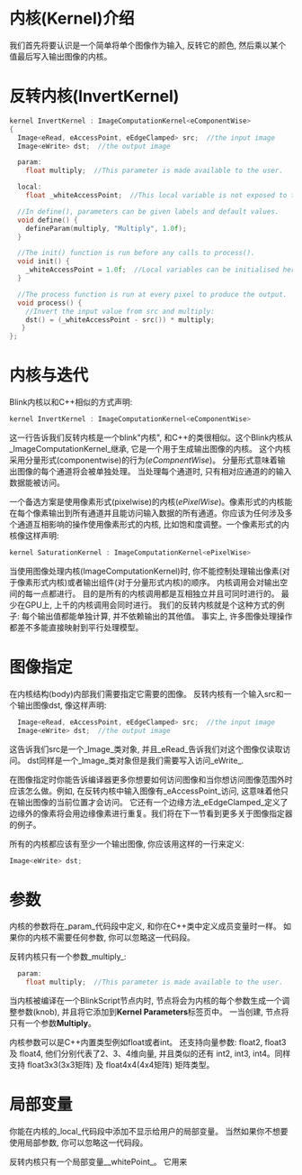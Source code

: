 # 内核(Kernel)介绍

我们首先将要认识是一个简单将单个图像作为输入, 反转它的颜色, 然后乘以某个值最后写入输出图像的内核。 

# 反转内核(InvertKernel)

```C++
kernel InvertKernel : ImageComputationKernel<eComponentWise>
{
  Image<eRead, eAccessPoint, eEdgeClamped> src;  //the input image
  Image<eWrite> dst;  //the output image

  param:
    float multiply;  //This parameter is made available to the user.

  local:
    float _whiteAccessPoint;  //This local variable is not exposed to the user.

  //In define(), parameters can be given labels and default values.
  void define() {
    defineParam(multiply, "Multiply", 1.0f);
  }

  //The init() function is run before any calls to process().
  void init() {
    _whiteAccessPoint = 1.0f;  //Local variables can be initialised here.
  }

  //The process function is run at every pixel to produce the output.
  void process() {
    //Invert the input value from src and multiply:
    dst() = (_whiteAccessPoint - src()) * multiply;
   }
};
```

# 内核与迭代

Blink内核以和C++相似的方式声明:

```C++
kernel InvertKernel : ImageComputationKernel<eComponentWise>
```

这一行告诉我们反转内核是一个blink"内核", 和C++的类很相似。这个Blink内核从_ImageComputationKernel_继承, 它是一个用于生成输出图像的内核。 这个内核采用分量形式(componentwise)的行为(_eCompnentWise_)。 分量形式意味着输出图像的每个通道将会被单独处理。 当处理每个通道时, 只有相对应通道的的输入数据能被访问。

一个备选方案是使用像素形式(pixelwise)的内核(_ePixelWise_)。像素形式的内核能在每个像素输出到所有通道并且能访问输入数据的所有通道。你应该为任何涉及多个通道互相影响的操作使用像素形式的内核, 比如饱和度调整。一个像素形式的内核像这样声明:

```C++
kernel SaturationKernel : ImageComputationKernel<ePixelWise>
```

当使用图像处理内核(ImageComputationKernel)时, 你不能控制处理输出像素(对于像素形式内核)或者输出组件(对于分量形式内核)的顺序。 内核调用会对输出空间的每一点都进行。 目的是所有的内核调用都是互相独立并且可同时进行的。 最少在GPU上, 上千的内核调用会同时进行。 我们的反转内核就是个这种方式的例子: 每个输出值都能单独计算, 并不依赖输出的其他值。 事实上, 许多图像处理操作都差不多能直接映射到平行处理模型。



# 图像指定

在内核结构(body)内部我们需要指定它需要的图像。 反转内核有一个输入src和一个输出图像dst, 像这样声明:

```C++
  Image<eRead, eAccessPoint, eEdgeClamped> src;  //the input image
  Image<eWrite> dst;  //the output image
```

这告诉我们src是一个_Image_类对象, 并且_eRead_告诉我们对这个图像仅读取访问。 dst同样是一个_Image_类对象但是我们需要写入访问_eWrite_.

在图像指定时你能告诉编译器更多你想要如何访问图像和当你想访问图像范围外时应该怎么做。例如, 在反转内核中输入图像有_eAccessPoint_访问, 这意味着他只在输出图像的当前位置才会访问。 它还有一个边缘方法_eEdgeClamped_定义了边缘外的像素将会用边缘像素进行重复。我们将在下一节看到更多关于图像指定器的例子。

所有的内核都应该有至少一个输出图像, 你应该用这样的一行来定义:

```C++
Image<eWrite> dst;
```

# 参数

内核的参数将在_param_代码段中定义, 和你在C++类中定义成员变量时一样。 如果你的内核不需要任何参数, 你可以忽略这一代码段。

反转内核只有一个参数_multiply_:

```C++
  param:
    float multiply;  //This parameter is made available to the user.
```

当内核被编译在一个BlinkScript节点内时, 节点将会为内核的每个参数生成一个调整参数(knob), 并且将它添加到**Kernel Parameters**标签页中。 一当创建, 节点将只有一个参数**Multiply**。

内核参数可以是C++内置类型例如float或者int。 还支持向量参数: float2, float3 及 float4, 他们分别代表了2、3、4维向量, 并且类似的还有 int2, int3, int4。同样支持 float3x3(3x3矩阵) 及 float4x4(4x4矩阵) 矩阵类型。

# 局部变量

你能在内核的_local_代码段中添加不显示给用户的局部变量。 当然如果你不想要使用局部参数, 你可以忽略这一代码段。

反转内核只有一个局部变量__whitePoint_。 它用来